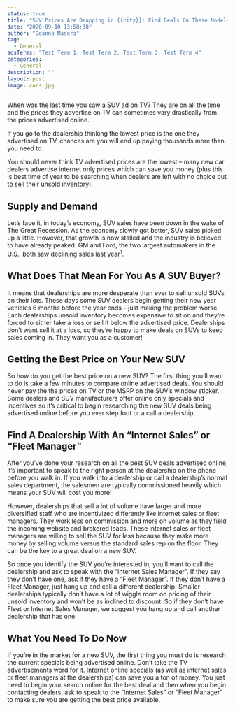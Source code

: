 ```yaml
---
status: true
title: "SUV Prices Are Dropping in {{city}}: Find Deals On These Models"
date: "2020-09-10 13:58:38"
author: "Deanna Madera"
tag:
  - General
adsTerms: "Test Term 1, Test Term 2, Test Term 3, Test Term 4"
categories:
  - General
description: ""
layout: post
image: cars.jpg
---
```


When was the last time you saw a SUV ad on TV? They are on all the time and the prices they advertise on TV can sometimes vary drastically from the prices advertised online.

If you go to the dealership thinking the lowest price is the one they advertised on TV, chances are you will end up paying thousands more than you need to.

You should never think TV advertised prices are the lowest – many new car dealers advertise internet only prices which can save you money (plus this is best time of year to be searching when dealers are left with no choice but to sell their unsold inventory).

## Supply and Demand

Let’s face it, in today’s economy, SUV sales have been down in the wake of The Great Recession. As the economy slowly got better, SUV sales picked up a little. However, that growth is now stalled and the industry is believed to have already peaked. GM and Ford, the two largest automakers in the U.S., both saw declining sales last year<sup>1</sup>.

## What Does That Mean For You As A SUV Buyer?

It means that dealerships are more desperate than ever to sell unsold SUVs on their lots. These days some SUV dealers begin getting their new year vehicles 6 months before the year ends – just making the problem worse. Each dealerships unsold inventory becomes expensive to sit on and they’re forced to either take a loss or sell it below the advertised price. Dealerships don’t want sell it at a loss, so they’re happy to make deals on SUVs to keep sales coming in. They want you as a customer!

## **Getting the Best Price on Your New SUV**

So how do you get the best price on a new SUV? The first thing you’ll want to do is take a few minutes to compare online advertised deals. You should never pay the the prices on TV or the MSRP on the SUV’s window sticker. Some dealers and SUV manufacturers offer online only specials and incentives so it’s critical to begin researching the new SUV deals being advertised online before you ever step foot or a call a dealership.

## **Find A Dealership With An “Internet Sales” or “Fleet Manager”**

After you’ve done your research on all the best SUV deals advertised online, it’s important to speak to the right person at the dealership on the phone before you walk in. If you walk into a dealership or call a dealership’s normal sales department, the salesmen are typically commissioned heavily which means your SUV will cost you more!

However, dealerships that sell a lot of volume have larger and more diversified staff who are incentivized differently like internet sales or fleet managers. They work less on commission and more on volume as they field the incoming website and brokered leads. These internet sales or fleet managers are willing to sell the SUV for less because they make more money by selling volume versus the standard sales rep on the floor. They can be the key to a great deal on a new SUV.

So once you identify the SUV you’re interested in, you’ll want to call the dealership and ask to speak with the “Internet Sales Manager”. If they say they don’t have one, ask if they have a “Fleet Manager”. If they don’t have a Fleet Manager, just hang up and call a different dealership. Smaller dealerships typically don’t have a lot of wiggle room on pricing of their unsold inventory and won’t be as inclined to discount. So if they don’t have Fleet or Internet Sales Manager, we suggest you hang up and call another dealership that has one.

## **What You Need To Do Now**

If you’re in the market for a new SUV, the first thing you must do is research the current specials being advertised online. Don’t take the TV advertisements word for it. Internet online specials (as well as internet sales or fleet managers at the dealerships) can save you a ton of money. You just need to begin your search online for the best deal and then when you begin contacting dealers, ask to speak to the “Internet Sales” or “Fleet Manager” to make sure you are getting the best price available.
